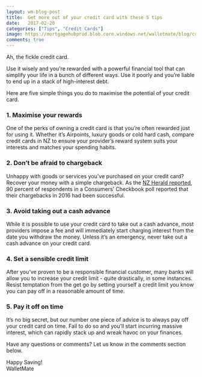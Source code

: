 ```yaml
---
layout: wm-blog-post
title:  Get more out of your credit card with these 5 tips
date:   2017-02-20
categories: ["Tips", "Credit Cards"]
image: https://mortgagehubprod.blob.core.windows.net/walletmate/blog/credit-card-5-tips.jpeg
comments: true
---
```

Ah, the fickle credit card.

Use it wisely and you’re rewarded with a powerful financial tool that can simplify your life in a bunch of different ways. Use it poorly and you’re liable to end up in a stack of high-interest debt.

Here are five simple things you do to maximise the potential of your credit card.

### 1. Maximise your rewards

One of the perks of owning a credit card is that you’re often rewarded just for using it. Whether it’s Airpoints, luxury goods or cold hard cash, compare credit cards in NZ to ensure your provider’s reward system suits your interests and matches your spending habits.

### 2. Don’t be afraid to chargeback

Unhappy with goods or services you’ve purchased on your credit card? Recover your money with a simple chargeback. As the [NZ Herald reported](http://www.nzherald.co.nz/business/news/article.cfm?c_id=3&objectid=11797982), 90 percent of respondents in a Consumers’ Checkbook poll reported that their chargebacks in 2016 had been successful.

### 3. Avoid taking out a cash advance

While it is possible to use your credit card to take out a cash advance, most providers impose a fee and will immediately start charging interest from the date you withdraw the money. Unless it’s an emergency, never take out a cash advance on your credit card.

### 4. Set a sensible credit limit

After you’ve proven to be a responsible financial customer, many banks will allow you to increase your credit limit - quite drastically, in some instances. Resist temptation from the get go by setting yourself a credit limit you know you can pay off in a reasonable amount of time.

### 5. Pay it off on time

It’s no big secret, but our number one piece of advice is to always pay off your credit card on time. Fail to do so and you’ll start incurring massive interest, which can rapidly stack up and wreak havoc on your finances.

Have any questions or comments? Let us know in the comments section below.

Happy Saving!  
WalletMate

